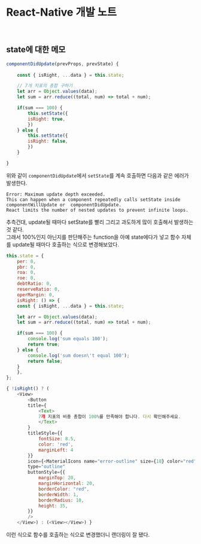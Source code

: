 # React-Native 개발 노트

<br>

## state에 대한 메모

```js
componentDidUpdate(prevProps, prevState) {
    
	const { isRight, ...data } = this.state;

	// 7개 지표의 총합 구하기
	let arr = Object.values(data);
	let sum = arr.reduce((total, num) => total + num);

	if(sum === 100) {
		this.setState({
		isRight: true,
		})
	} else {
		this.setState({
		isRight: false,
		})
	}

}
```
위와 같이 `componentDidUpdate`에서 `setState`를 계속 호출하면 다음과 같은 에러가 발생한다.

```
Error: Maximum update depth exceeded.  
This can happen when a component repeatedly calls setState inside
componentWillUpdate or  componentDidUpdate.
React limits the number of nested updates to prevent infinite loops.
```
추측건대, update될 때마다 setState를 빨리 그리고 과도하게 많이 호출해서 발생하는 것 같다.  
그래서 100%인지 아닌지를 판단해주는 function을 아예 state에다가 넣고 함수 자체를 update될 때마다 호출하는 식으로 변경해보았다.

```js
this.state = {
	per: 0,
	pbr: 0,
	roa: 0,
	roe: 0,
	debtRatio: 0,
	reserveRatio: 0,
	operMargin: 0,
	isRight: () => {
	const { isRight, ...data } = this.state;

	let arr = Object.values(data);
	let sum = arr.reduce((total, num) => total + num);

	if(sum === 100) {
		console.log('sum equals 100');
		return true;
	} else {
		console.log('sum doesn\'t equal 100');
		return false;
	}
	},
};
```

```js
{ !isRight() ? (
	<View>
		<Button
		title={
			<Text>
			7개 지표의 비중 총합이 100%를 만족해야 합니다. 다시 확인해주세요.
			</Text>
		}
		titleStyle={{
			fontSize: 8.5,
			color: 'red',
			marginLeft: 4
		}}
		icon={<MaterialIcons name="error-outline" size={18} color="red" />}
		type="outline"
		buttonStyle={{
			marginTop: 20,
			marginHorizontal: 20,
			borderColor: "red",
			borderWidth: 1,
			borderRadius: 10,
			height: 35,
		}}
		/>
	</View>) : (<View></View>) }
```
이런 식으로 함수를 호출하는 식으로 변경했더니 랜더링이 잘 됐다.